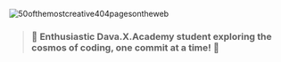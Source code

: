  ![50ofthemostcreative404pagesontheweb](https://github.com/user-attachments/assets/582ad0c1-94dd-41d5-b4ba-a727552ff458)

> ### 🔘 Enthusiastic Dava.X.Academy student exploring the cosmos of coding, one commit at a time! 🔘
